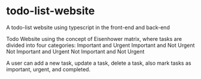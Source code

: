 # todo-list-website
A todo-list website using typescript in the front-end and back-end

Todo Website using the concept of Eisenhower matrix, where tasks are divided into four categories:
Important and Urgent
Important and Not Urgent
Not Important and Urgent
Not Important and Not Urgent

A user can add a new task, update a task, delete a task, also mark tasks as important, urgent, and completed.


